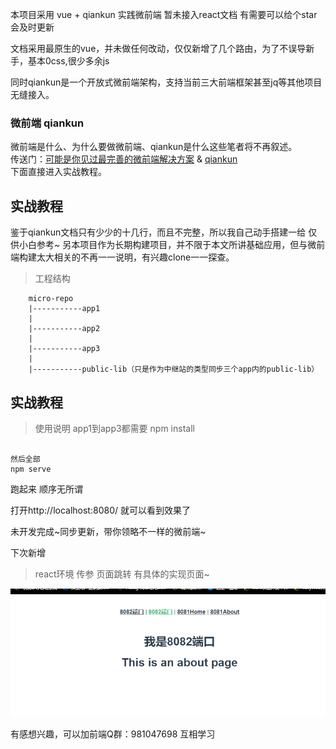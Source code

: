 <!--
 * @Author: your name
 * @Date: 2020-02-22 19:17:31
 * @LastEditTime: 2020-02-22 19:33:41
 * @LastEditors: Please set LastEditors
 * @Description: In User Settings Edit
 * @FilePath: \yjhlc:\Users\zhamgzifang\Desktop\wqd\README.md
 -->
本项目采用 vue + qiankun 实践微前端   暂未接入react文档  有需要可以给个star 会及时更新

文档采用最原生的vue，并未做任何改动，仅仅新增了几个路由，为了不误导新手，基本0css,很少多余js

同时qiankun是一个开放式微前端架构，支持当前三大前端框架甚至jq等其他项目无缝接入。

### 微前端 qiankun

微前端是什么、为什么要做微前端、qiankun是什么这些笔者将不再叙述。   
传送门：[可能是你见过最完善的微前端解决方案](https://yq.aliyun.com/articles/715922)  &  [qiankun](https://github.com/umijs/qiankun)     
下面直接进入实战教程。

## 实战教程

鉴于qiankun文档只有少少的十几行，而且不完整，所以我自己动手搭建一给 仅供小白参考~
另本项目作为长期构建项目，并不限于本文所讲基础应用，但与微前端构建太大相关的不再一一说明，有兴趣clone一一探查。

> 工程结构
```
    micro-repo
    |-----------app1
    |           
    |-----------app2
    |    
    |-----------app3
    |
    |-----------public-lib（只是作为中继站的类型同步三个app内的public-lib）       
```


## 实战教程

> 使用说明
app1到app3都需要
npm install 
```

然后全部
npm serve
```
跑起来  顺序无所谓

打开http://localhost:8080/ 就可以看到效果了

未开发完成~同步更新，带你领略不一样的微前端~

下次新增

>react环境
>传参
>页面跳转
>有具体的实现页面~

![Image text](https://github.com/1292150917/micro-repo/blob/master/img.png?raw=true)


有感想兴趣，可以加前端Q群：981047698 互相学习